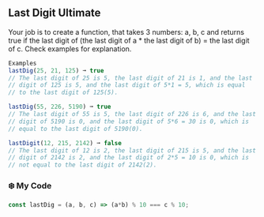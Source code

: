 ## Last Digit Ultimate

Your job is to create a function, that takes 3 numbers: a, b, c and returns true if the last digit of (the last digit of a * the last digit of b) = the last digit of c. Check examples for explanation.
```js
Examples
lastDig(25, 21, 125) ➞ true
// The last digit of 25 is 5, the last digit of 21 is 1, and the last
// digit of 125 is 5, and the last digit of 5*1 = 5, which is equal
// to the last digit of 125(5).

lastDig(55, 226, 5190) ➞ true
// The last digit of 55 is 5, the last digit of 226 is 6, and the last
// digit of 5190 is 0, and the last digit of 5*6 = 30 is 0, which is
// equal to the last digit of 5190(0).

lastDigit(12, 215, 2142) ➞ false
// The last digit of 12 is 2, the last digit of 215 is 5, and the last
// digit of 2142 is 2, and the last digit of 2*5 = 10 is 0, which is
// not equal to the last digit of 2142(2).
```
### :snowflake: My Code
```js
const lastDig = (a, b, c) => (a*b) % 10 === c % 10;
```
